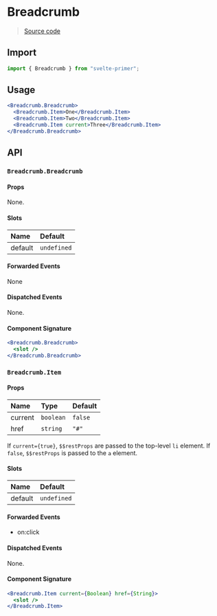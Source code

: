 # Breadcrumb

> [Source code](../src/Breadcrumb)

## Import

```js
import { Breadcrumb } from "svelte-primer";
```

## Usage

```jsx
<Breadcrumb.Breadcrumb>
  <Breadcrumb.Item>One</Breadcrumb.Item>
  <Breadcrumb.Item>Two</Breadcrumb.Item>
  <Breadcrumb.Item current>Three</Breadcrumb.Item>
</Breadcrumb.Breadcrumb>
```

## API

### `Breadcrumb.Breadcrumb`

#### Props

None.

#### Slots

| Name    | Default     |
| :------ | :---------- |
| default | `undefined` |

#### Forwarded Events

None

#### Dispatched Events

None.

#### Component Signature

```jsx
<Breadcrumb.Breadcrumb>
  <slot />
</Breadcrumb.Breadcrumb>
```

### `Breadcrumb.Item`

#### Props

| Name    | Type      | Default |
| :------ | :-------- | :------ |
| current | `boolean` | `false` |
| href    | `string`  | `"#"`   |

If `current={true}`, `$$restProps` are passed to the top-level `li` element. If `false`, `$$restProps` is passed to the `a` element.

#### Slots

| Name    | Default     |
| :------ | :---------- |
| default | `undefined` |

#### Forwarded Events

- on:click

#### Dispatched Events

None.

#### Component Signature

```jsx
<Breadcrumb.Item current={Boolean} href={String}>
  <slot />
</Breadcrumb.Item>
```
